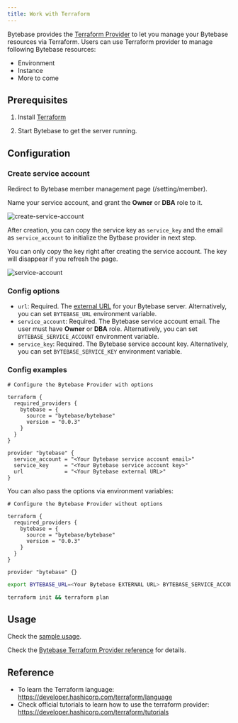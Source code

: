 ```yaml
---
title: Work with Terraform
---
```


Bytebase provides the [Terraform Provider](https://registry.terraform.io/providers/bytebase/bytebase) to let you manage your Bytebase resources via Terraform. Users can use Terraform provider to manage following Bytebase resources:

- Environment
- Instance
- More to come

## Prerequisites

1. Install [Terraform](https://developer.hashicorp.com/terraform/downloads?product_intent=terraform)

2. Start Bytebase to get the server running.

## Configuration

### Create service account

Redirect to Bytebase member management page (/setting/member).

Name your service account, and grant the **Owner** or **DBA** role to it.

![create-service-account](/docs/get-started/work-with-terraform/create-service-account.webp)

After creation, you can copy the service key as `service_key` and the email as `service_account` to initialize the Bytbase provider in next step.

<hint-block type="warning">

You can only copy the key right after creating the service account. The key will disappear if you refresh the page.

</hint-block>

![service-account](/docs/get-started/work-with-terraform/service-account.webp)

### Config options

- `url`: Required. The [external URL](/docs/get-started/install/external-url) for your Bytebase server. Alternatively, you can set `BYTEBASE_URL` environment variable.
- `service_account`: Required. The Bytebase service account email. The user must have **Owner** or **DBA** role. Alternatively, you can set `BYTEBASE_SERVICE_ACCOUNT` environment variable.
- `service_key`: Required. The Bytebase service account key. Alternatively, you can set `BYTEBASE_SERVICE_KEY` environment variable.

### Config examples

```hcl
# Configure the Bytebase Provider with options

terraform {
  required_providers {
    bytebase = {
      source = "bytebase/bytebase"
      version = "0.0.3"
    }
  }
}

provider "bytebase" {
  service_account = "<Your Bytebase service account email>"
  service_key     = "<Your Bytebase service account key>"
  url             = "<Your Bytebase external URL>"
}
```

You can also pass the options via environment variables:

```hcl
# Configure the Bytebase Provider without options

terraform {
  required_providers {
    bytebase = {
      source = "bytebase/bytebase"
      version = "0.0.3"
    }
  }
}

provider "bytebase" {}
```

```bash
export BYTEBASE_URL=<Your Bytebase EXTERNAL URL> BYTEBASE_SERVICE_ACCOUNT=<Your Bytebase service account email> BYTEBASE_SERVICE_KEY=<Your Bytebase service account key>

terraform init && terraform plan
```

## Usage

Check the [sample usage](https://github.com/bytebase/terraform-provider-bytebase/blob/main/examples/main.tf).

Check the [Bytebase Terraform Provider reference](https://registry.terraform.io/providers/bytebase/bytebase/latest/docs) for details.

## Reference

- To learn the Terraform language: https://developer.hashicorp.com/terraform/language
- Check official tutorials to learn how to use the terraform provider: https://developer.hashicorp.com/terraform/tutorials
